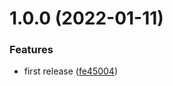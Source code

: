 # 1.0.0 (2022-01-11)


### Features

* first release ([fe45004](https://github.com/akccakcctw/kk-bendon-helper/commit/fe45004f537a1f72203e8ce9b6ed0af1fb6b3ddc))
